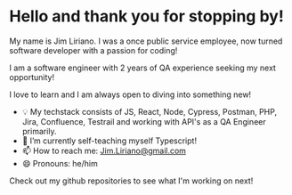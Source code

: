 # Hello and thank you for stopping by!

My name is Jim Liriano. I was a once public service employee, now turned software developer with a passion for coding!

I am a software engineer with 2 years of QA experience seeking my next opportunity!

I love to learn and I am always open to diving into something new!

- :bulb: My techstack consists of JS, React, Node, Cypress, Postman, PHP, Jira, Confluence, Testrail and working with API's as a QA Engineer primarily.
- :brain: I’m currently self-teaching myself Typescript!
- 📫 How to reach me: [Jim.Liriano@gmail.com](mailto:jim.liriano@gmail.com)
- :smile: Pronouns: he/him

Check out my github repositories to see what I'm working on next!

<!---
Jim2620/Jim2620 is a ✨ special ✨ repository because its `README.md` (this file) appears on your GitHub profile.
You can click the Preview link to take a look at your changes.
--->
